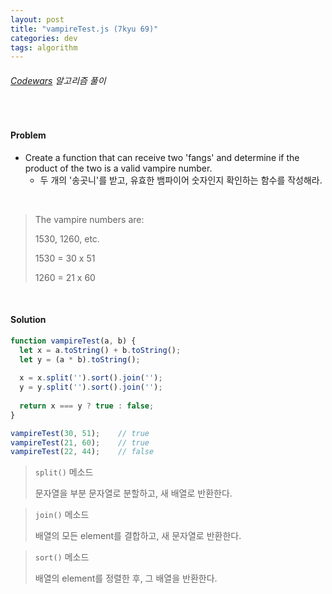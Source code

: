 ```yaml
---
layout: post
title: "vampireTest.js (7kyu 69)"
categories: dev
tags: algorithm
---
```


###### [Codewars](https://www.codewars.com) 알고리즘 풀이

<br>

#### Problem

- Create a function that can receive two 'fangs' and determine if the product of the two is a valid vampire number.
  - 두 개의 '송곳니'를 받고, 유효한 뱀파이어 숫자인지 확인하는 함수를 작성해라.

<br>

> The vampire numbers are:
>
> 1530, 1260, etc.
>
> 1530 = 30 x 51
>
> 1260 = 21 x 60

<br>

#### Solution

```js
function vampireTest(a, b) {
  let x = a.toString() + b.toString();
  let y = (a * b).toString();
  
  x = x.split('').sort().join('');
  y = y.split('').sort().join('');
  
  return x === y ? true : false;
}

vampireTest(30, 51);	// true
vampireTest(21, 60);	// true
vampireTest(22, 44);	// false
```

> `split()` 메소드
>
> 문자열을 부분 문자열로 분할하고, 새 배열로 반환한다.

> `join()` 메소드
>
> 배열의 모든 element를 결합하고, 새 문자열로 반환한다.

> `sort()` 메소드
>
> 배열의 element를 정렬한 후, 그 배열을 반환한다.

<br>